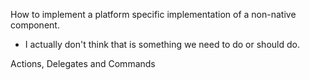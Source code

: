 How to implement a platform specific implementation of a non-native component.

- I actually don't think that is something we need to do or should do.

Actions, Delegates and Commands

